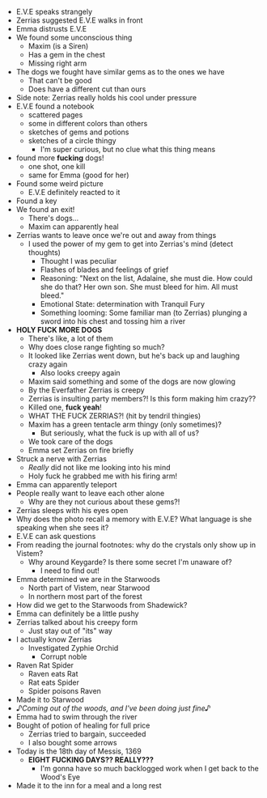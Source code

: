 - E.V.E speaks strangely
- Zerrias suggested E.V.E walks in front
- Emma distrusts E.V.E
- We found some unconscious thing
  - Maxim (is a Siren)
  - Has a gem in the chest
  - Missing right arm
- The dogs we fought have similar gems as to the ones we have
  - That can't be good
  - Does have a different cut than ours
- Side note: Zerrias really holds his cool under pressure
- E.V.E found a notebook
  - scattered pages
  - some in different colors than others
  - sketches of gems and potions
  - sketches of a circle thingy
    - I'm super curious, but no clue what this thing means
- found more **fucking** dogs!
  - one shot, one kill
  - same for Emma (good for her)
- Found some weird picture
  - E.V.E definitely reacted to it
- Found a key
- We found an exit!
  - There's dogs...
  - Maxim can apparently heal
- Zerrias wants to leave once we're out and away from things
  - I used the power of my gem to get into Zerrias's mind (detect thoughts)
    - Thought I was peculiar
    - Flashes of blades and feelings of grief
    - Reasoning: "Next on the list, Adalaine, she must die. How could she do that? Her own son. She must bleed for him. All must bleed."
    - Emotional State: determination with Tranquil Fury
    - Something looming: Some familiar man (to Zerrias) plunging a sword into his chest and tossing him a river
- **HOLY FUCK MORE DOGS**
  - There's like, a lot of them
  - Why does close range fighting so much?
  - It looked like Zerrias went down, but he's back up and laughing crazy again
    - Also looks creepy again
  - Maxim said something and some of the dogs are now glowing
  - By the Everfather Zerrias is creepy
  - Zerrias is insulting party members?! Is this form making him crazy??
  - Killed one, **fuck yeah**!
  - WHAT THE FUCK ZERRIAS?! (hit by tendril thingies)
  - Maxim has a green tentacle arm thingy (only sometimes)?
    - But seriously, what the fuck is up with all of us?
  - We took care of the dogs
  - Emma set Zerrias on fire briefly
- Struck a nerve with Zerrias
  - _Really_ did not like me looking into his mind
  - Holy fuck he grabbed me with his firing arm!
- Emma can apparently teleport
- People really want to leave each other alone
  - Why are they not curious about these gems?!
- Zerrias sleeps with his eyes open
- Why does the photo recall a memory with E.V.E? What language is she speaking when she sees it?
- E.V.E can ask questions
- From reading the journal footnotes: why do the crystals only show up in Vistem?
  - Why around Keygarde? Is there some secret I'm unaware of?
    - I need to find out!
- Emma determined we are in the Starwoods
  - North part of Vistem, near Starwood
  - In northern most part of the forest
- How did we get to the Starwoods from Shadewick?
- Emma can definitely be a little pushy
- Zerrias talked about his creepy form
  - Just stay out of "its" way
- I actually know Zerrias
  - Investigated Zyphie Orchid
    - Corrupt noble
- Raven Rat Spider
  - Raven eats Rat
  - Rat eats Spider
  - Spider poisons Raven
- Made it to Starwood
- _♪Coming out of the woods, and I've been doing just fine♪_
- Emma had to swim through the river
- Bought of potion of healing for full price
  - Zerrias tried to bargain, succeeded
  - I also bought some arrows
- Today is the 18th day of Messis, 1369
  - **EIGHT FUCKING DAYS?? REALLY???**
    - I'm gonna have so much backlogged work when I get back to the Wood's Eye
- Made it to the inn for a meal and a long rest

